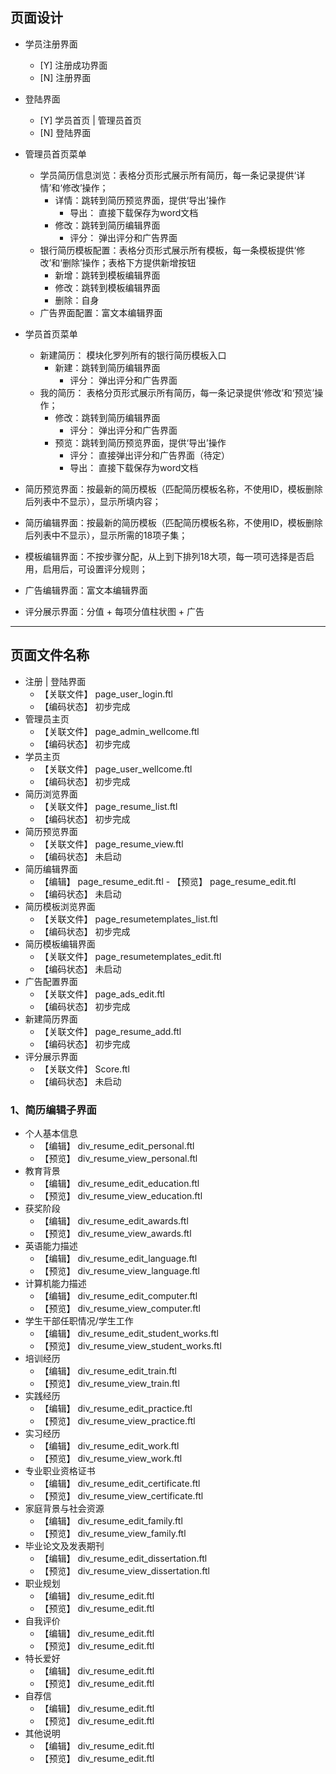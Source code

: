 ## 页面设计
- 学员注册界面
    - [Y] 注册成功界面
    - [N] 注册界面

- 登陆界面
    - [Y] 学员首页 | 管理员首页 
    - [N] 登陆界面

- 管理员首页菜单
    - 学员简历信息浏览：表格分页形式展示所有简历，每一条记录提供‘详情’和‘修改’操作；
        - 详情：跳转到简历预览界面，提供‘导出’操作
            - 导出： 直接下载保存为word文档
        - 修改：跳转到简历编辑界面
            - 评分： 弹出评分和广告界面
    - 银行简历模板配置：表格分页形式展示所有模板，每一条模板提供‘修改’和‘删除’操作；表格下方提供新增按钮
        - 新增：跳转到模板编辑界面
        - 修改：跳转到模板编辑界面
        - 删除：自身
    - 广告界面配置：富文本编辑界面

- 学员首页菜单
   - 新建简历： 模块化罗列所有的银行简历模板入口
       - 新建：跳转到简历编辑界面
           - 评分： 弹出评分和广告界面
   - 我的简历： 表格分页形式展示所有简历，每一条记录提供‘修改’和‘预览’操作；
       - 修改：跳转到简历编辑界面
           - 评分： 弹出评分和广告界面
       - 预览：跳转到简历预览界面，提供‘导出’操作
           - 评分： 直接弹出评分和广告界面（待定）
           - 导出： 直接下载保存为word文档

- 简历预览界面：按最新的简历模板（匹配简历模板名称，不使用ID，模板删除后列表中不显示），显示所填内容；

- 简历编辑界面：按最新的简历模板（匹配简历模板名称，不使用ID，模板删除后列表中不显示），显示所需的18项子集；

- 模板编辑界面：不按步骤分配，从上到下排列18大项，每一项可选择是否启用，启用后，可设置评分规则；

- 广告编辑界面：富文本编辑界面

- 评分展示界面：分值 + 每项分值柱状图 + 广告
           
- - - -           
## 页面文件名称
- 注册 | 登陆界面  
    - 【关联文件】 page_user_login.ftl 
    - 【编码状态】 初步完成
- 管理员主页
    - 【关联文件】 page_admin_wellcome.ftl 
    - 【编码状态】 初步完成     
- 学员主页  
    - 【关联文件】 page_user_wellcome.ftl 
    - 【编码状态】 初步完成                  
- 简历浏览界面
    - 【关联文件】 page_resume_list.ftl 
    - 【编码状态】 初步完成 
- 简历预览界面
    - 【关联文件】 page_resume_view.ftl 
    - 【编码状态】 未启动
- 简历编辑界面
    - 【编辑】 page_resume_edit.ftl     - 【预览】 page_resume_edit.ftl 
    - 【编码状态】 未启动
- 简历模板浏览界面
    - 【关联文件】 page_resumetemplates_list.ftl 
    - 【编码状态】 初步完成
- 简历模板编辑界面
    - 【关联文件】 page_resumetemplates_edit.ftl 
    - 【编码状态】 未启动
- 广告配置界面
    - 【关联文件】 page_ads_edit.ftl 
    - 【编码状态】 初步完成
- 新建简历界面
    - 【关联文件】 page_resume_add.ftl 
    - 【编码状态】 初步完成
- 评分展示界面
    - 【关联文件】 Score.ftl 
    - 【编码状态】 未启动

### 1、简历编辑子界面
- 个人基本信息
    - 【编辑】 div_resume_edit_personal.ftl
    - 【预览】 div_resume_view_personal.ftl
- 教育背景
    - 【编辑】 div_resume_edit_education.ftl
    - 【预览】 div_resume_view_education.ftl
- 获奖阶段
    - 【编辑】 div_resume_edit_awards.ftl    
    - 【预览】 div_resume_view_awards.ftl
- 英语能力描述
    - 【编辑】 div_resume_edit_language.ftl
    - 【预览】 div_resume_view_language.ftl
- 计算机能力描述
    - 【编辑】 div_resume_edit_computer.ftl     
    - 【预览】 div_resume_view_computer.ftl
- 学生干部任职情况/学生工作
    - 【编辑】 div_resume_edit_student_works.ftl     
    - 【预览】 div_resume_view_student_works.ftl
- 培训经历
    - 【编辑】 div_resume_edit_train.ftl     
    - 【预览】 div_resume_view_train.ftl
- 实践经历
    - 【编辑】 div_resume_edit_practice.ftl     
    - 【预览】 div_resume_view_practice.ftl
- 实习经历
    - 【编辑】 div_resume_edit_work.ftl     
    - 【预览】 div_resume_view_work.ftl
- 专业职业资格证书
    - 【编辑】 div_resume_edit_certificate.ftl     
    - 【预览】 div_resume_view_certificate.ftl
- 家庭背景与社会资源
    - 【编辑】 div_resume_edit_family.ftl     
    - 【预览】 div_resume_view_family.ftl
- 毕业论文及发表期刊
    - 【编辑】 div_resume_edit_dissertation.ftl     
    - 【预览】 div_resume_view_dissertation.ftl
- 职业规划
    - 【编辑】 div_resume_edit.ftl     
    - 【预览】 div_resume_edit.ftl
- 自我评价
    - 【编辑】 div_resume_edit.ftl     
    - 【预览】 div_resume_edit.ftl
- 特长爱好
    - 【编辑】 div_resume_edit.ftl     
    - 【预览】 div_resume_edit.ftl
- 自荐信
    - 【编辑】 div_resume_edit.ftl     
    - 【预览】 div_resume_edit.ftl
- 其他说明
    - 【编辑】 div_resume_edit.ftl     
    - 【预览】 div_resume_edit.ftl

